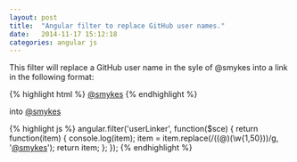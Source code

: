 ```yaml
---
layout: post
title:  "Angular filter to replace GitHub user names."
date:   2014-11-17 15:12:18
categories: angular js
---
```

This filter will replace a GitHub user name in the syle of @smykes into a link in the following format:

{% highlight html %}
<a href="https://github.com/smykes">@smykes</a>
{% endhighlight %}

into [@smykes](https://github.com/smykes)

{% highlight js %}
angular.filter('userLinker', function($sce) {
    return function(item) {
        console.log(item);
        item = item.replace(/((@)(\w{1,50}))/g, '<a href="https://github.com/smykes">@smykes</a>');
        return item;
    };
});
{% endhighlight %}

